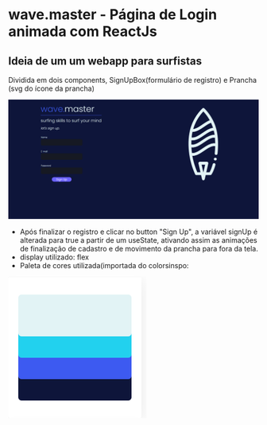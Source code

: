 # wave.master - Página de Login animada com ReactJs
## Ideia de um um webapp para surfistas

Dividida em dois components, SignUpBox(formulário de registro) e Prancha (svg do ícone da prancha)

![](finalscreen.png)

- Após finalizar o registro e clicar no button "Sign Up", a variável signUp é alterada para true a partir de um useState, ativando assim as animações de finalização de cadastro e de movimento da prancha para fora da tela.
- display utilizado: flex
- Paleta de cores utilizada(importada do colorsinspo:

![](colorpallet.png)
